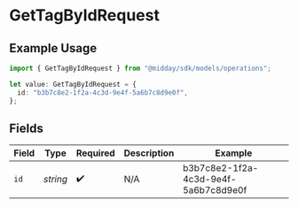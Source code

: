 # GetTagByIdRequest

## Example Usage

```typescript
import { GetTagByIdRequest } from "@midday/sdk/models/operations";

let value: GetTagByIdRequest = {
  id: "b3b7c8e2-1f2a-4c3d-9e4f-5a6b7c8d9e0f",
};
```

## Fields

| Field                                | Type                                 | Required                             | Description                          | Example                              |
| ------------------------------------ | ------------------------------------ | ------------------------------------ | ------------------------------------ | ------------------------------------ |
| `id`                                 | *string*                             | :heavy_check_mark:                   | N/A                                  | b3b7c8e2-1f2a-4c3d-9e4f-5a6b7c8d9e0f |
